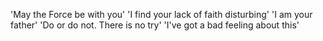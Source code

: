 'May the Force be with you' 'I find your lack of faith disturbing' 'I am your father' 'Do or do not. There is no try' 'I've got a bad feeling about this'
